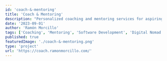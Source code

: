 ```yaml
---
id: 'coach-&-mentoring'
title: 'Coach & Mentoring'
description: "Personalized coaching and mentoring services for aspiring software developers, digital nomads, and those seeking life goal achievement."
date: '2023-09-01'
author: 'Ramón Morcillo'
tags: ['Coaching', 'Mentoring', 'Software Development', 'Digital Nomad', 'Personal Growth']
published: true
featuredImage: './coach-&-mentoring.png'
type: 'project'
url: 'https://coach.ramonmorcillo.com/'
---
```

